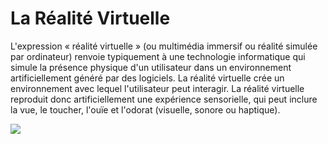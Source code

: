 # La Réalité Virtuelle

L'expression « réalité virtuelle » (ou multimédia immersif ou réalité simulée par ordinateur) renvoie typiquement à une technologie informatique qui simule la présence physique d'un utilisateur dans un environnement artificiellement généré par des logiciels. La réalité virtuelle crée un environnement avec lequel l'utilisateur peut interagir. La réalité virtuelle reproduit donc artificiellement une expérience sensorielle, qui peut inclure la vue, le toucher, l'ouïe et l'odorat (visuelle, sonore ou haptique).

![](https://imgs.search.brave.com/L3EooqSfIvrmvcw6XWEIsZalod49iU4rPcogWScFZaQ/rs:fit:711:225:1/g:ce/aHR0cHM6Ly90c2Uy/Lm1tLmJpbmcubmV0/L3RoP2lkPU9JUC5R/Y0s0V0xteHhzOG1y/UXNBODByYTNRSGFF/OCZwaWQ9QXBp)